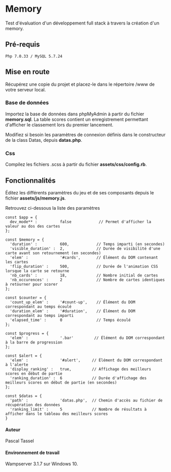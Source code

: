 # Memory
Test d'évaluation d'un développement full stack à travers la création d'un memory.

## Pré-requis
```
Php 7.0.33 / MySQL 5.7.24
```
## Mise en route

Récupérez une copie du projet et placez-le dans le répertoire /www de votre serveur local.

### Base de données

Importez la base de données dans phpMyAdmin à partir du fichier **memory.sql**. La table scores contient un enregistrement permettant d'afficher le classement lors du premier lancement.

Modifiez si besoin les paramètres de connexion définis dans le constructeur de la class Datas, depuis **datas.php**.

### Css

Compilez les fichiers .scss à partir du fichier **assets/css/config.rb**.

## Fonctionnalités

Éditez les différents paramètres du jeu et de ses composants depuis le fichier **assets/js/memory.js**.

Retrouvez ci-dessous la liste des paramètres

```
const $app = {
  dev_mode** :          false            // Permet d'afficher la valeur au dos des cartes
};

const $memory = {
  'duration' :          600,            // Temps imparti (en secondes)
  'visible_duration' :  2,              // Durée de visibilité d'une carte avant son retournement (en secondes)
  'elem' :              '#cards',       // Élément du DOM contenant les cartes
  'flip_duration' :     500,            // Durée de l'animation CSS lorsque la carte se retourne
  'nb_cards' :          18,             // Nombre initial de cartes
  'nb_occurences' :     2               // Nombre de cartes identiques à retourner pour scorer
};

const $counter = {
  'count_up_elem' :     '#count-up',    // Élément du DOM correspondant au temps écoulé
  'duration_elem' :     '#duration',    // Élément du DOM correspondant au temps imparti
  'elapsed_time' :      0               // Temps écoulé
};

const $progress = {
  'elem' :              '.bar'         // Élément du DOM correspondant à la barre de progression
};

const $alert = {
  'elem' :              '#alert',     // Élément du DOM correspondant à l'alerte
  'display_ranking' :   true,         // Affichage des meilleurs scores en début de partie
  'ranking_duration' :  6             // Durée d'affichage des meilleurs scores en début de partie (en secondes)
};

const $datas = {
  'path' :              'datas.php',  // Chemin d'accès au fichier de récupération des données
  'ranking_limit' :     5             // Nombre de résultats à afficher dans le tableau des meilleurs scores
}

```

#### Auteur

Pascal Tassel

#### Environnement de travail

Wampserver 3.1.7 sur Windows 10.
